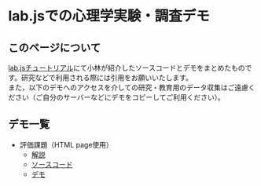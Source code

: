 # lab.jsでの心理学実験・調査デモ

## このページについて
[lab.jsチュートリアル](https://labjs.yucis.net/)にて小林が紹介したソースコードとデモをまとめたものです。研究などで利用される際には引用をお願いいたします。    
また，以下のデモへのアクセスを介しての研究・教育用のデータ収集はご遠慮ください（ご自分のサーバーなどにデモをコピーしてご利用ください）。

## デモ一覧
 * 評価課題（HTML page使用）
   * [解説](https://labjs.yucis.net/Page-f1e53b9764094b228329da71aedbbe35)
   *  [ソースコード](rating_page/ratingTaskDemoPage.study.json)
   * [デモ](rating_page/index.html)